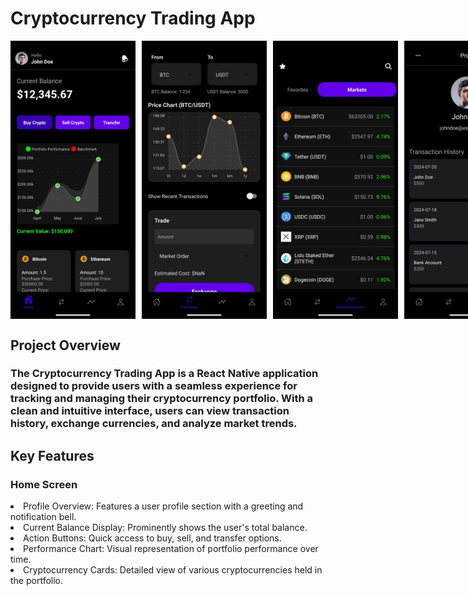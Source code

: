 # Cryptocurrency Trading App

<div style="display: flex; flex-direction: row; gap: 10px;">
  <img src="https://github.com/Jannatyadav27/CoinX/blob/main/assets/Homepage.jpg" alt="Home page" width="200">
  <img src="https://github.com/Jannatyadav27/CoinX/blob/main/assets/ExcgangePage.jpg" alt="Exchange page" width="200">
  <img src="https://github.com/Jannatyadav27/CoinX/blob/main/assets/Market%20Analysis.jpg" alt="Market Analysis page" width="200">
  <img src="https://github.com/Jannatyadav27/CoinX/blob/main/assets/profile.jpg" alt="Profile page" width="200">
</div>

## Project Overview
### The Cryptocurrency Trading App is a React Native application designed to provide users with a seamless experience for tracking and managing their cryptocurrency portfolio. With a clean and intuitive interface, users can view transaction history, exchange currencies, and analyze market trends.

## Key Features
### Home Screen
<li>Profile Overview: Features a user profile section with a greeting and notification bell.</li>
<li>Current Balance Display: Prominently shows the user's total balance.</li>
<li>Action Buttons: Quick access to buy, sell, and transfer options.</li>
<li>Performance Chart: Visual representation of portfolio performance over time.</li>
<li>Cryptocurrency Cards: Detailed view of various cryptocurrencies held in the portfolio.</li>
